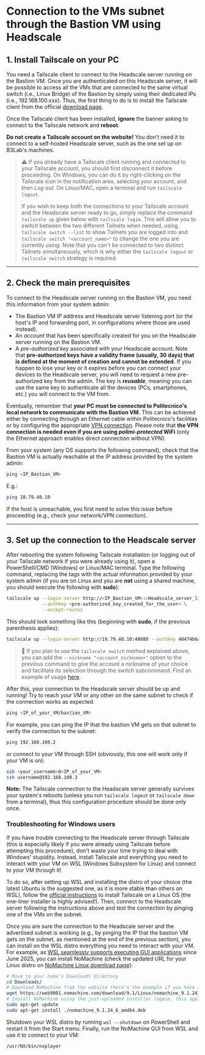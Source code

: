 # Connection to the VMs subnet through the Bastion VM using Headscale

## 1. Install Tailscale on your PC

You need a Tailscale client to connect to the Headscale server running on the Bastion VM. Once you are authenticated on this Headscale server, it will be possible to access all the VMs that are connected to the same virtual switch (i.e., Linux Bridge) of the Bastion by simply using their dedicated IPs (i.e., 192.168.100.xxx). Thus, the first thing to do is to install the Tailscale client from the official [download page](https://tailscale.com/download).

Once the Tailscale client has been installed, **ignore** the banner asking to connect to the Tailscale network and **reboot**.

**Do not create a Tailscale account on the website!** You don't need it to connect to a self-hosted Headscale server, such as the one set up on B3Lab's machines.

> ⚠️ If you already have a Tailscale client running and connected to your Tailscale account, you should first disconnect it before proceeding. On Windows, you can do it by right-clicking on the Tailscale icon in the notification area, selecting your account, and then _Log out_. On Linux/MAC, open a terminal and run `tailscale logout`.
> 
> If you wish to keep both the connections to your Tailscale account and the Headscale server ready to go, simply replace the command `tailscale up` given below with `tailscale login`. This will allow you to _switch_ between the two different Tailnets when needed, using `tailscale switch --list` to show Tailnets you are logged into and `tailscale switch "<account_name>"` to change the one you are currently using. Note that you can't be connected to two distinct Tailnets simultaneously, which is why either the `tailscale logout` or `tailscale switch` strategy is required.

---

## 2. Check the main prerequisites

To connect to the Headscale server running on the Bastion VM, you need this information from your system admin:
- The Bastion VM IP address and Headscale server listening port (or the host's IP and forwarding port, in configurations where those are used instead).
- An _account_ that has been specifically created for you on the Headscale server running on the Bastion VM.
- A _pre-authorized key_ associated with your Headscale account. Note that **pre-authorized keys have a validity frame (usually, 30 days) that is defined at the moment of creation and cannot be extended.** If you happen to lose your key or it expires before you can connect your devices to the Headscale server, you will need to request a new pre-authorized key from the admin. The key is **_reusable_**, meaning you can use the same key to authenticate all the devices (PCs, smartphones, etc.) you will connect to the VM from.

Eventually, remember that **your PC must be connected to Politecnico's local network to communicate with the Bastion VM.** This can be achieved either by connecting through an Ethernet cable within Politecnico's facilities or by configuring the appropriate [VPN connection](https://www.ict.polimi.it/network/vpn/). Please note that **the VPN connection is needed even if you are using _polimi-protected_ WiFi** (only the Ethernet approach enables direct connection without VPN).

From your system (any OS supports the following command), check that the Bastion VM is actually reachable at the IP address provided by the system admin:
```bash
ping <IP_Bastion_VM>
```
E.g.:
```bash
ping 10.79.40.10
```
If the host is unreachable, you first need to solve this issue before proceeding (e.g., check your network/VPN connection).

---

## 3. Set up the connection to the Headscale server

After rebooting the system following Tailscale installation (or logging out of your Tailscale network if you were already using it), open a PowerShell/CMD (Windows) or Linux/MAC terminal. Type the following command, replacing the tags with the actual information provided by your system admin (if you are on Linux and you are **not** using a shared machine, you should execute the following with **sudo**):
```bash
tailscale up --login-server http://<IP_Bastion_VM>:<Headscale_server_listening_port> \
             --authkey <pre-authorized_key_created_for_the_user> \
             --accept-routes
```
This should look something like this (beginning with **sudo**, if the previous parenthesis applies):
```bash
tailscale up --login-server http://10.79.40.10:48080 --authkey 40474b6a18d9261c71e5ac6236473a1ea186a93fc8b257d9 --accept-routes
```

> 📝 If you plan to use the `tailscale switch` method explained above, you can add the `--nickname "<account_nickname>"` option to the previous command to give the account a nickname of your choice and facilitate its selection through the _switch_ subcommand. Find an example of usage [here](https://wiki.indie-it.com/wiki/Tailscale#HowTos).

After this, your connection to the Headscale server should be up and running! Try to reach your VM or any other on the same subnet to check if the connection works as expected.
```bash
ping <IP_of_your_VM/bastion_VM>
```
For example, you can ping the IP that the bastion VM gets on that subnet to verify the connection to the subnet:
```bash
ping 192.168.100.2
```
or connect to your VM through SSH (obviously, this one will work only if your VM is on):
```bash
ssh <your_username>@<IP_of_your_VM>
ssh username@192.168.100.3
```

**Note:** The Tailscale connection to the Headscale server generally survives your system's reboots (unless you run `tailscale logout` or `tailscale down` from a terminal), thus this configuration procedure should be done only once.

### Troubleshooting for Windows users

If you have trouble connecting to the Headscale server through Tailscale (this is especially likely if you were already using Tailscale before attempting this procedure), don't waste your time trying to deal with Windows' stupidity. Instead, install Tailscale and everything you need to interact with your VM on WSL (Windows Subsystem for Linux) and connect to your VM through it!

To do so, after setting up WSL and installing the distro of your choice (the latest Ubuntu is the suggested one, as it is more stable than others on WSL), follow the [official instructions](https://tailscale.com/download/linux) to install Tailscale on a Linux OS (the one-liner installer is highly advised!). Then, connect to the Headscale server following the instructions above and test the connection by pinging one of the VMs on the subnet.

Once you are sure the connection to the Headscale server and the advertised subnet is working (e.g., by pinging the IP that the bastion VM gets on the subnet, as mentioned at the end of the previous section), you can install on the WSL distro everything you need to interact with your VM. For example, as [WSL seamlessly supports executing GUI applications](https://learn.microsoft.com/en-us/windows/wsl/tutorials/gui-apps) since June 2025, you can install NoMachine (check the updated URL for your Linux distro on [NoMachine Linux download page](https://download.nomachine.com/it/download/?id=1&platform=linux)):
```bash (on WSL)
# Move to your home's Downloads directory
cd Downloads/
# Download NoMachine from the website (here's the example if you have installed Ubuntu on WSL)
wget https://web9001.nomachine.com/download/9.1/Linux/nomachine_9.1.24_6_amd64.deb
# Install NoMachine using the just-uploaded installer (again, this applies to an Ubuntu WSL installation)
sudo apt-get update
sudo apt-get install ./nomachine_9.1.24_6_amd64.deb
```

Shutdown your WSL distro by running `wsl --shutdown` on PowerShell and restart it from the Start menu. Finally, run the NoMachine GUI from WSL and use it to connect to your VM:
```bash (on WSL)
/usr/NX/bin/nxplayer
```
